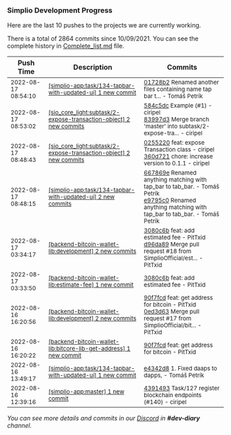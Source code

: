 
### Simplio Development Progress

Here are the last 10 pushes to the projects we are currently working.

There is a total of 2864 commits since 10/09/2021. You can see the complete history in
 [Complete_list.md](Complete_list.md) file.

| Push Time | Description | Commits |
| --- | --- | --- |
| <sub>2022-08-17 08:54:10</sub> | <sub>[[simplio-app:task/134\-tapbar\-with\-updated\-ui] 1 new commit](https://github.com/SimplioOfficial/simplio-app/commit/01728b280092bed6e2d0136f70caea0fd7da106b)</sub> | <sub>[01728b2](https://github.com/SimplioOfficial/simplio-app/commit/01728b280092bed6e2d0136f70caea0fd7da106b) Renamed another files containing name tap bar t... - Tomáš Petrík</sub> |
| <sub>2022-08-17 08:53:02</sub> | <sub>[[sio_core_light:subtask/2\-expose\-transaction\-object] 2 new commits](https://github.com/SimplioOfficial/sio_core_light/compare/360d72146197...83997d3bb32e)</sub> | <sub>[584c5dc](https://github.com/SimplioOfficial/sio_core_light/commit/584c5dc82aefaca3e8981a344a364f5f31488c97) Example (#1) - ciripel<br>[83997d3](https://github.com/SimplioOfficial/sio_core_light/commit/83997d3bb32eba8ab195483aef5eb0094e2841d7) Merge branch 'master' into subtask/2-expose-tra... - ciripel</sub> |
| <sub>2022-08-17 08:48:43</sub> | <sub>[[sio_core_light:subtask/2\-expose\-transaction\-object] 2 new commits](https://github.com/SimplioOfficial/sio_core_light/compare/2123399c6dd5...360d72146197)</sub> | <sub>[0255220](https://github.com/SimplioOfficial/sio_core_light/commit/0255220bf9fa1b98a021a01b7f23bb13d362bb64) feat: expose Transaction class - ciripel<br>[360d721](https://github.com/SimplioOfficial/sio_core_light/commit/360d72146197b1d1414de4cbc6ed28673e358d02) chore: increase version to 0.1.1 - ciripel</sub> |
| <sub>2022-08-17 08:48:15</sub> | <sub>[[simplio-app:task/134\-tapbar\-with\-updated\-ui] 2 new commits](https://github.com/SimplioOfficial/simplio-app/compare/e4342d899da7...e9795c0bc0fb)</sub> | <sub>[667869e](https://github.com/SimplioOfficial/simplio-app/commit/667869e1d1ed03519eb8f5e20a496c0e48388784) Renamed anything matching with tap_bar to tab_bar. - Tomáš Petrík<br>[e9795c0](https://github.com/SimplioOfficial/simplio-app/commit/e9795c0bc0fb170710a2a4fd4ac582c944ee247a) Renamed anything matching with tap_bar to tab_bar. - Tomáš Petrík</sub> |
| <sub>2022-08-17 03:34:17</sub> | <sub>[[backend-bitcoin-wallet-lib:development] 2 new commits](https://github.com/SimplioOfficial/backend-bitcoin-wallet-lib/compare/0ed3d636c21d...d96da8929701)</sub> | <sub>[3080c6b](https://github.com/SimplioOfficial/backend-bitcoin-wallet-lib/commit/3080c6b3e42004b50b4a686a7870e377a457491c) feat: add estimated fee - PitTxid<br>[d96da89](https://github.com/SimplioOfficial/backend-bitcoin-wallet-lib/commit/d96da892970165e04bc099a70c104ab1d848f79d) Merge pull request #18 from SimplioOfficial/est... - PitTxid</sub> |
| <sub>2022-08-17 03:33:50</sub> | <sub>[[backend-bitcoin-wallet-lib:estimate\-fee] 1 new commit](https://github.com/SimplioOfficial/backend-bitcoin-wallet-lib/commit/3080c6b3e42004b50b4a686a7870e377a457491c)</sub> | <sub>[3080c6b](https://github.com/SimplioOfficial/backend-bitcoin-wallet-lib/commit/3080c6b3e42004b50b4a686a7870e377a457491c) feat: add estimated fee - PitTxid</sub> |
| <sub>2022-08-16 16:20:56</sub> | <sub>[[backend-bitcoin-wallet-lib:development] 2 new commits](https://github.com/SimplioOfficial/backend-bitcoin-wallet-lib/compare/751b8d636ddb...0ed3d636c21d)</sub> | <sub>[90f7fcd](https://github.com/SimplioOfficial/backend-bitcoin-wallet-lib/commit/90f7fcdafb52947b9a81a9d11bb44dc079c4782d) feat: get address for bitcoin - PitTxid<br>[0ed3d63](https://github.com/SimplioOfficial/backend-bitcoin-wallet-lib/commit/0ed3d636c21d10bcf0270582bf6b29b1657574a4) Merge pull request #17 from SimplioOfficial/bit... - PitTxid</sub> |
| <sub>2022-08-16 16:20:22</sub> | <sub>[[backend-bitcoin-wallet-lib:bitcore\-lib\-get\-address] 1 new commit](https://github.com/SimplioOfficial/backend-bitcoin-wallet-lib/commit/90f7fcdafb52947b9a81a9d11bb44dc079c4782d)</sub> | <sub>[90f7fcd](https://github.com/SimplioOfficial/backend-bitcoin-wallet-lib/commit/90f7fcdafb52947b9a81a9d11bb44dc079c4782d) feat: get address for bitcoin - PitTxid</sub> |
| <sub>2022-08-16 13:49:17</sub> | <sub>[[simplio-app:task/134\-tapbar\-with\-updated\-ui] 1 new commit](https://github.com/SimplioOfficial/simplio-app/commit/e4342d899da7c26e6832b4cbbb80f2ac6999ab2a)</sub> | <sub>[e4342d8](https://github.com/SimplioOfficial/simplio-app/commit/e4342d899da7c26e6832b4cbbb80f2ac6999ab2a) 1. Fixed daaps to dapps, - Tomáš Petrík</sub> |
| <sub>2022-08-16 12:39:16</sub> | <sub>[[simplio-app:master] 1 new commit](https://github.com/SimplioOfficial/simplio-app/commit/43914939ca6fa1e1c99e3a5bf5ca2a1bb3259c96)</sub> | <sub>[4391493](https://github.com/SimplioOfficial/simplio-app/commit/43914939ca6fa1e1c99e3a5bf5ca2a1bb3259c96) Task/127 register blockchain endpoints (#140) - ciripel</sub> |

_You can see more details and commits in our [Discord](https://discord.gg/aKhjuwZmdP) in **#dev-diary** channel._
